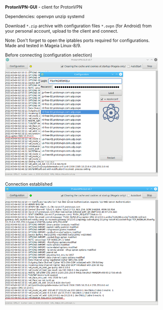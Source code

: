 **ProtonVPN-GUI** - client for ProtonVPN

Dependencies: openvpn unzip systemd

Download `*.zip` archive with configuration files `*.ovpn` (for Android) from your personal account, upload to the client and connect.

Note: Don't forget to open the iptables ports required for configurations. Made and tested in Mageia Linux-8/9.

Before connecting (configuration selection)  
![](https://github.com/AKotov-dev/protonvpn-gui/blob/main/ScreenShots/ScreenShot1.png)

Connection established  
![](https://github.com/AKotov-dev/protonvpn-gui/blob/main/ScreenShots/ScreenShot2.png)
